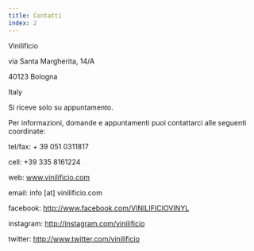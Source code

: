 ```yaml
---
title: Contatti
index: 2
---
```


Vinilificio

via Santa Margherita, 14/A

40123 Bologna

Italy

Si riceve solo su appuntamento.

Per informazioni, domande e appuntamenti puoi contattarci alle seguenti coordinate:

tel/fax: + 39 051 0311817

cell: +39 335 8161224

web: www.vinilificio.com

email: info [at] vinilificio.com


facebook: http://www.facebook.com/VINILIFICIOVINYL

instagram: http://instagram.com/vinilificio

twitter: http://www.twitter.com/vinilificio
